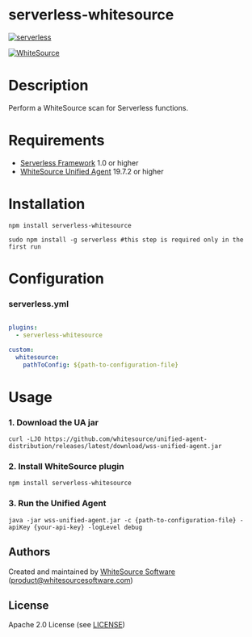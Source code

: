 serverless-whitesource
=======



[![serverless](http://public.serverless.com/badges/v3.svg)](http://www.serverless.com)


[![WhiteSource](https://www.whitesourcesoftware.com/wp-content/uploads/2016/06/whitesource_logo_rgb-02.png)](https://www.whitesourcesoftware.com)



# Description

Perform a WhiteSource scan for Serverless functions. 

# Requirements

- [Serverless Framework](https://github.com/serverless/serverless) 1.0 or higher
- [WhiteSource Unified Agent](https://whitesource.atlassian.net/wiki/spaces/WD/pages/33718339/Unified+Agent) 19.7.2 or higher

# Installation

```
npm install serverless-whitesource
```
```
sudo npm install -g serverless #this step is required only in the first run
```

# Configuration

### serverless.yml

```yaml

plugins:
  - serverless-whitesource

custom:
  whitesource:
    pathToConfig: ${path-to-configuration-file}
```

# Usage

### 1. Download the UA jar
```
curl -LJO https://github.com/whitesource/unified-agent-distribution/releases/latest/download/wss-unified-agent.jar
```

### 2. Install WhiteSource plugin
```
npm install serverless-whitesource
```

### 3. Run the Unified Agent
```
java -jar wss-unified-agent.jar -c {path-to-configuration-file} -apiKey {your-api-key} -logLevel debug
```

Authors
-------

Created and maintained by [WhiteSource Software](https://www.whitesourcesoftware.com) (<product@whitesourcesoftware.com>)

License
-------

Apache 2.0 License (see [LICENSE](https://www.apache.org/licenses/LICENSE-2.0.txt))
